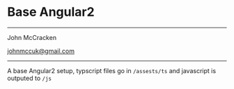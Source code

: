 # Base Angular2
---

John McCracken

johnmccuk@gmail.com

---

A base Angular2 setup, typscript files go in `/assests/ts` and javascript is outputed to `/js`